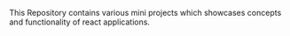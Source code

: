 This Repository contains various mini projects which showcases concepts and functionality of react applications.
